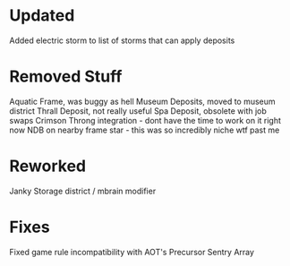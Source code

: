 
# Updated
Added electric storm to list of storms that can apply deposits

# Removed Stuff
Aquatic Frame, was buggy as hell
Museum Deposits, moved to museum district
Thrall Deposit, not really useful
Spa Deposit, obsolete with job swaps
Crimson Throng integration - dont have the time to work on it right now
NDB on nearby frame star - this was so incredibly niche wtf past me

# Reworked
Janky Storage district / mbrain modifier 

# Fixes
Fixed game rule incompatibility with AOT's Precursor Sentry Array
